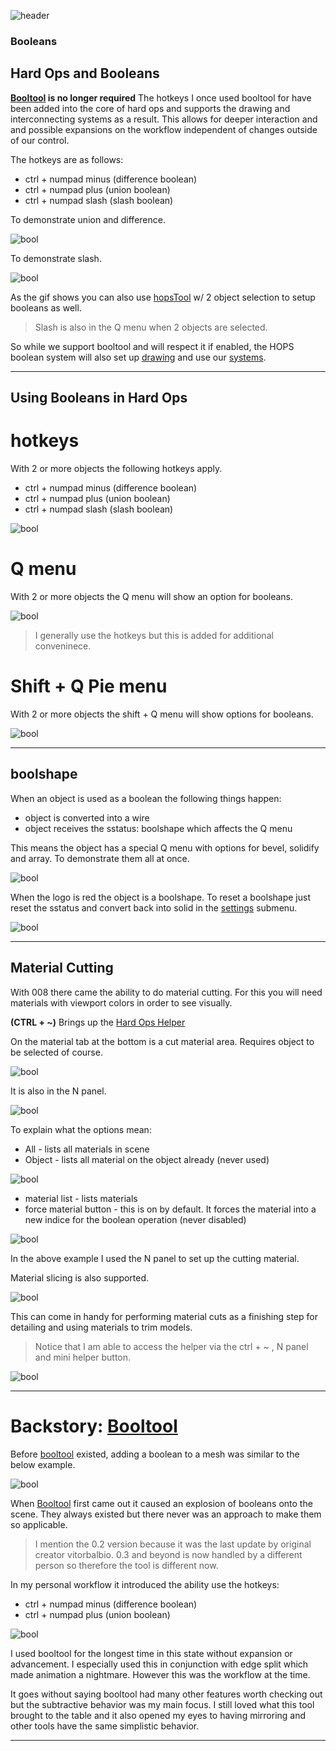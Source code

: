 ![header](img/banner.gif)

### Booleans

## Hard Ops and Booleans

**[Booltool](https://blenderartists.org/forum/showthread.php?336498-BoolTool-0-2&p=2659836&viewfull=1#post2659836) is no longer required** The hotkeys I once used booltool for have been added into the core of hard ops and supports the drawing and interconnecting systems as a result. This allows for deeper interaction and and possible expansions on the workflow independent of changes outside of our control.

The hotkeys are as follows:

- ctrl + numpad minus (difference boolean)
- ctrl + numpad plus (union boolean)
- ctrl + numpad slash (slash boolean)

To demonstrate union and difference.

![bool](img/boolean/ll3.gif)

To demonstrate slash.

![bool](img/boolean/ll4.gif)

As the gif shows you can also use [hopsTool](hopsTool.md) w/ 2 object selection to setup booleans as well.


> Slash is also in the Q menu when 2 objects are selected.

So while we support booltool and will respect it if enabled, the HOPS boolean system will also set up [drawing](hud.md) and use our [systems](sstatus.md).

---

## Using Booleans in Hard Ops

# hotkeys

With 2 or more objects the following hotkeys apply.

- ctrl + numpad minus (difference boolean)
- ctrl + numpad plus (union boolean)
- ctrl + numpad slash (slash boolean)

![bool](img/boolean/ll14.gif)

# Q menu

With 2 or more objects the Q menu will show an option for booleans.

![bool](img/boolean/ll5.png)

> I generally use the hotkeys but this is added for additional conveninece.

# Shift + Q Pie menu

With 2 or more objects the shift + Q menu will show options for booleans.

![bool](img/boolean/ll6.png)

---

## boolshape

When an object is used as a boolean the following things happen:
  - object is converted into a wire
  - object receives the sstatus: boolshape which affects the Q menu

This means the object has a special Q menu with options for bevel, solidify and array.
To demonstrate them all at once.

![bool](img/boolean/ll7.gif)

When the logo is red the object is a boolshape. To reset a boolshape just reset the sstatus and convert back into solid in the [settings](settings.md) submenu.

![bool](img/boolean/ll8.gif)


---

## Material Cutting

With 008 there came the ability to do material cutting. For this you will need materials with viewport colors in order to see visually.

**(CTRL + ~)** Brings up the [Hard Ops Helper](helper.md)

On the material tab at the bottom is a cut material area.
Requires object to be selected of course.

![bool](img/boolean/ll19.gif)

It is also in the N panel.

![bool](img/boolean/ll10.gif)

To explain what the options mean:

- All - lists all materials in scene
- Object - lists all material on the object already (never used)

![bool](img/boolean/ll11.png)

- material list - lists materials
- force material button - this is on by default. It forces the material into a new indice for the boolean operation (never disabled)

![bool](img/boolean/ll12.gif)

In the above example I used the N panel to set up the cutting material.

Material slicing is also supported.

![bool](img/boolean/ll13.gif)

This can come in handy for performing material cuts as a finishing step for detailing and using materials to trim models.

> Notice that I am able to access the helper via the ctrl + ~ , N panel and mini helper button.

![bool](img/boolean/ll20.gif)


---

# Backstory: [Booltool](https://blenderartists.org/forum/showthread.php?336498-BoolTool-0-2&p=2659836&viewfull=1#post2659836)

Before [booltool](https://github.com/vitorbalbio/code/tree/master/BoolTool) existed, adding a boolean to a mesh was similar to the below example.

![bool](img/boolean/ll1.gif)

When [Booltool](https://blenderartists.org/forum/showthread.php?336498-BoolTool-0-2&p=2659836&viewfull=1#post2659836) first came out it caused an explosion of booleans onto the scene. They always existed but there never was an approach to make them so applicable.

> I mention the 0.2 version because it was the last update by original creator vitorbalbio. 0.3 and beyond is now handled by a different person so therefore the tool is different now.

In my personal workflow it introduced the ability use the hotkeys:

- ctrl + numpad minus (difference boolean)
- ctrl + numpad plus (union boolean)

![bool](img/boolean/ll2.gif)

I used booltool for the longest time in this state without expansion or advancement. I especially used this in conjunction with edge split which made animation a nightmare. However this was the workflow at the time.

It goes without saying booltool had many other features worth checking out but the subtractive behavior was my main focus. I still loved what this tool brought to the table and it also opened my eyes to having mirroring and other tools have the same simplistic behavior.

---
